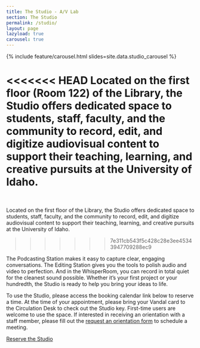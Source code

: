 ```yaml
---
title: The Studio - A/V Lab
section: The Studio
permalink: /studio/
layout: page
lazyload: true
carousel: true
---
```

{% include feature/carousel.html slides=site.data.studio_carousel %}

<<<<<<< HEAD
Located on the first floor (Room 122) of the Library, the Studio offers dedicated space to students, staff, faculty, and the community to record, edit, and digitize audiovisual content to support their teaching, learning, and creative pursuits at the University of Idaho. 
=======
<br>

Located on the first floor of the Library, the Studio offers dedicated space to students, staff, faculty, and the community to record, edit, and digitize audiovisual content to support their teaching, learning, and creative pursuits at the University of Idaho. 
>>>>>>> 7e311cb543f5c428c28e3ee45343947709288ec9

The Podcasting Station makes it easy to capture clear, engaging conversations. The Editing Station gives you the tools to polish audio and video to perfection. And in the WhisperRoom, you can record in total quiet for the cleanest sound possible. Whether it’s your first project or your hundredth, the Studio is ready to help you bring your ideas to life.

To use the Studio, please access the booking calendar link below to reserve a time. At the time of your appointment, please bring your Vandal card to the Circulation Desk to check out the Studio key. First-time users are welcome to use the space. If interested in receiving an orientation with a staff member, please fill out the [request an orientation form](https://uidaho.co1.qualtrics.com/jfe/form/SV_87Ybp5wTfqm9Cqa) to schedule a meeting.

<div class="text-center my-4">
<a class="btn btn-outline-pride-gold m-2" href="https://libcal.uidaho.edu/booking/AV">Reserve the Studio</a>
</div>